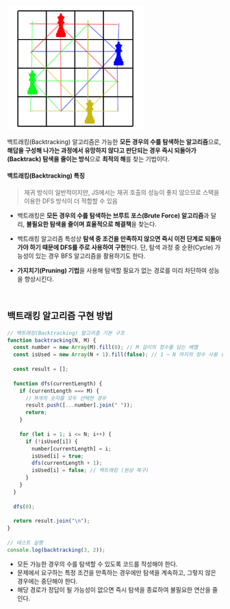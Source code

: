 <img src="/assets/images/algorithm/search/backtracking.png" alt="백트래킹" width="320px" />

백트래킹(Backtracking) 알고리즘은 가능한 **모든 경우의 수를 탐색하는 알고리즘**으로, **해답을 구성해 나가는 과정에서 유망하지 않다고 판단되는 경우 즉시 되돌아가(Backtrack) 탐색을 줄이는 방식**으로 **최적의 해**를 찾는 기법이다.

#### 백트래킹(Backtracking) 특징

> 재귀 방식이 일반적이지만, JS에서는 재귀 호출의 성능이 좋지 않으므로 스택을 이용한 DFS 방식이 더 적합할 수 있음

- 백트래킹은 **모든 경우의 수를 탐색하는 브루트 포스(Brute Force) 알고리즘**과 달리, **불필요한 탐색을 줄이며 효율적으로 해결책**을 찾는다.
- 백트래킹 알고리즘 특성상 **탐색 중 조건을 만족하지 않으면 즉시 이전 단계로 되돌아가야 하기 때문에 DFS를 주로 사용하여 구현**한다. 단, 탐색 과정 중 순환(Cycle) 가능성이 있는 경우 BFS 알고리즘을 활용하기도 한다.

- **가지치기(Pruning) 기법**을 사용해 탐색할 필요가 없는 경로를 미리 차단하여 성능을 향상시킨다.

<br />

## 백트래킹 알고리즘 구현 방법

```javascript
// 백트래킹(Backtracking) 알고리즘 기본 구조
function backtracking(N, M) {
  const number = new Array(M).fill(0); // M 길이의 정수를 담는 배열
  const isUsed = new Array(N + 1).fill(false); // 1 ~ N 까지의 정수 사용 유무 (1-based index)

  const result = [];

  function dfs(currentLength) {
    if (currentLength === M) {
      // M개의 숫자를 모두 선택한 경우
      result.push([...number].join(" "));
      return;
    }

    for (let i = 1; i <= N; i++) {
      if (!isUsed[i]) {
        number[currentLength] = i;
        isUsed[i] = true;
        dfs(currentLength + 1);
        isUsed[i] = false; // 백트래킹 (원상 복구)
      }
    }
  }

  dfs(0);

  return result.join("\n");
}

// 테스트 실행
console.log(backtracking(3, 2));
```

- 모든 가능한 경우의 수를 탐색할 수 있도록 코드를 작성해야 한다.
- 문제에서 요구하는 특정 조건을 만족하는 경우에만 탐색을 계속하고, 그렇지 않은 경우에는 중단해야 한다.
- 해당 경로가 정답이 될 가능성이 없으면 즉시 탐색을 종료하여 불필요한 연산을 줄인다.
